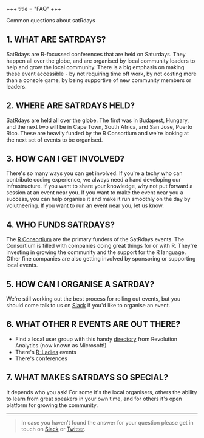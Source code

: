+++
title = "FAQ"
+++

Common questions about satRdays

## 1. WHAT ARE SATRDAYS?
SatRdays are R-focussed conferences that are held on Saturdays. They happen all over the globe, and are organised by local community leaders to help and grow the local community. There is a big emphasis on making these event accessible - by not requiring time off work, by not costing more than a console game, by being supportive of new community members or leaders.

## 2. WHERE ARE SATRDAYS HELD?
SatRdays are held all over the globe. The first was in Budapest, Hungary, and the next two will be in Cape Town, South Africa, and San Jose, Puerto Rico. These are heavily funded by the R Consortium and we're looking at the next set of events to be organised. 

## 3. HOW CAN I GET INVOLVED?
There's so many ways you can get involved. If you're a techy who can contribute coding experience, we always need a hand developing our infrastructure. If you want to share your knowledge, why not put forward a session at an event near you. If you want to make the event near you a success, you can help organise it and make it run smoothly on the day by volutneering. If you want to run an event near you, let us know.

## 4. WHO FUNDS SATRDAYS?
The [R Consortium](https://r-consortium.org) are the primary funders of the SatRdays events. The Consortium is filled with companies doing great things for or with R. They're investing in growing the community and the support for the R language. Other fine companies are also getting involved by sponsoring or supporting local events.

## 5. HOW CAN I ORGANISE A SATRDAY?
We're still working out the best process for rolling out events, but you should come talk to us on [Slack](http://slack.satrdays.org) if you'd like to organise an event.

## 6. WHAT OTHER R EVENTS ARE OUT THERE?
- Find a local user group with this handy [directory](http://blog.revolutionanalytics.com/local-r-groups.html) from Revolution Analytics (now known as Microsoft!)
- There's [R-Ladies](https://rladies.org/) events
- There's conferences 

## 7. WHAT MAKES SATRDAYS SO SPECIAL?
It depends who you ask! For some it's the local organisers, others the ability to learn from great speakers in your own time, and for others it's open platform for growing the community.

---

> In case you haven't found the answer for your question please get in touch on [Slack](http://slack.satrdays.org) or [Twitter](https://twitter.com/satrdays_org).
